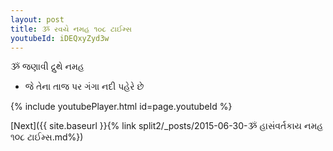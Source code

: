 ```yaml
---
layout: post
title: ૐ રવયે નમહ ૧૦૮ ટાઈમ્સ
youtubeId: iDEQxyZyd3w
---
```

 
 
 ૐ જણાવી દ્રુથે નમહ  
 
 -  જે તેના તાજ પર ગંગા નદી પહેરે છે 
 
  
 
  
 
 
 
 
 
 


{% include youtubePlayer.html id=page.youtubeId %}
 
[Next]({{ site.baseurl }}{% link  split2/_posts/2015-06-30-ૐ હાસંવર્તકાય નમહ ૧૦૮ ટાઈમ્સ.md%})
 

